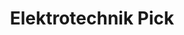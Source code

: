 ---
title: "Elektrotechnik Pick"
url: /hontheim/elektrotechnik-pick-sonnenstrasse/
shop: Elektronik
---